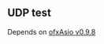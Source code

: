 ## UDP test

Depends on [ofxAsio v0.9.8](https://github.com/elliotwoods/ofxAsio/releases/tag/0.9.8)
